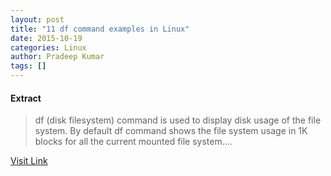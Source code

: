```yaml
---
layout: post
title: "11 df command examples in Linux"
date: 2015-10-19
categories: Linux
author: Pradeep Kumar
tags: []
---
```





#### Extract
>df (disk filesystem) command is used to display disk usage of the file system. By default df command shows the file system usage in 1K blocks for all the current mounted file system....



[Visit Link](http://lxer.com/module/newswire/ext_link.php?rid=220748)


